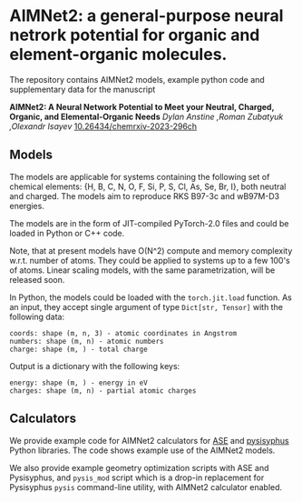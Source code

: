 
# AIMNet2: a general-purpose neural netrork potential for organic and element-organic molecules.

The repository contains AIMNet2 models, example python code and supplementary data for the manuscript

**AIMNet2: A Neural Network Potential to Meet your Neutral, Charged, Organic, and Elemental-Organic Needs**
*Dylan Anstine ,Roman Zubatyuk ,Olexandr Isayev*
[10.26434/chemrxiv-2023-296ch](https://doi.org/10.26434/chemrxiv-2023-296ch)
  
## Models

The models are applicable for systems containing the following set of chemical elements:
{H, B, C, N, O, F, Si, P, S, Cl, As, Se, Br, I}, both neutral and charged. The models aim to reproduce RKS B97-3c and wB97M-D3 energies.
  
The models are in the form of JIT-compiled PyTorch-2.0 files and could be loaded in Python or C++ code.

Note, that at present models have O(N^2) compute and memory complexity w.r.t. number of atoms. They could be applied to systems up to a few 100's of atoms. Linear scaling models, with the same parametrization, will be released soon.

In Python, the models could be loaded with the `torch.jit.load` function. As an input, they accept single argument of type `Dict[str, Tensor]` with the following data:
```
coords: shape (m, n, 3) - atomic coordinates in Angstrom 
numbers: shape (m, n) - atomic numbers
charge: shape (m, ) - total charge
```
Output is a dictionary with the following keys:
```
energy: shape (m, ) - energy in eV
charges: shape (m, n) - partial atomic charges
```
## Calculators

We provide example code for AIMNet2 calculators for [ASE](https://wiki.fysik.dtu.dk/ase) and [pysisyphus](https://pysisyphus.readthedocs.io/) Python libraries. The code shows example use of the AIMNet2 models. 

We also provide example geometry optimization scripts with ASE and Pysisyphus, and `pysis_mod` script which is a drop-in replacement for Pysisyphus `pysis` command-line utility, with AIMNet2 calculator enabled.
